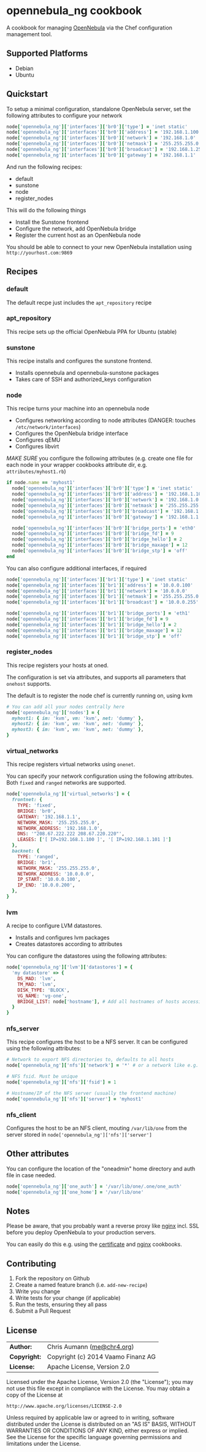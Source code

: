 # opennebula\_ng cookbook

A cookbook for managing [OpenNebula](http://opennebula.org/) via the Chef configuration management tool.

## Supported Platforms

* Debian
* Ubuntu

## Quickstart

To setup a minimal configuration, standalone OpenNebula server, set the following attributes to configure your network

```ruby
node['opennebula_ng']['interfaces']['br0']['type'] = 'inet static'
node['opennebula_ng']['interfaces']['br0']['address'] = '192.168.1.100'
node['opennebula_ng']['interfaces']['br0']['network'] = '192.168.1.0'
node['opennebula_ng']['interfaces']['br0']['netmask'] = '255.255.255.0'
node['opennebula_ng']['interfaces']['br0']['broadcast'] = '192.168.1.255'
node['opennebula_ng']['interfaces']['br0']['gateway'] = '192.168.1.1'
```

And run the following recipes:

* default
* sunstone
* node
* register\_nodes


This will do the following things

* Install the Sunstone frontend
* Configure the network, add OpenNebula bridge
* Register the current host as an OpenNebula node

You should be able to connect to your new OpenNebula installation using `http://yourhost.com:9869`


## Recipes

### default

The default recpe just includes the `apt_repository` recipe


### apt\_repository

This recipe sets up the official OpenNebula PPA for Ubuntu (stable)


### sunstone

This recipe installs and configures the sunstone frontend.

* Installs opennebula and opennebula-sunstone packages
* Takes care of SSH and authorized\_keys configuration


### node

This recipe turns your machine into an opennebula node

* Configures networking according to node attributes (DANGER: touches `/etc/network/interfaces`)
* Configures the OpenNebula bridge interface
* Configures qEMU
* Configures libvirt

*MAKE SURE* you configure the following attributes (e.g. create one file for each node in your
wrapper cookbooks attribute dir, e.g. `attributes/myhost1.rb`)

```ruby
if node.name == 'myhost1'
  node['opennebula_ng']['interfaces']['br0']['type'] = 'inet static'
  node['opennebula_ng']['interfaces']['br0']['address'] = '192.168.1.100'
  node['opennebula_ng']['interfaces']['br0']['network'] = '192.168.1.0'
  node['opennebula_ng']['interfaces']['br0']['netmask'] = '255.255.255.0'
  node['opennebula_ng']['interfaces']['br0']['broadcast'] = '192.168.1.255'
  node['opennebula_ng']['interfaces']['br0']['gateway'] = '192.168.1.1'

  node['opennebula_ng']['interfaces']['br0']['bridge_ports'] = 'eth0'
  node['opennebula_ng']['interfaces']['br0']['bridge_fd'] = 9
  node['opennebula_ng']['interfaces']['br0']['bridge_hello'] = 2
  node['opennebula_ng']['interfaces']['br0']['bridge_maxage'] = 12
  node['opennebula_ng']['interfaces']['br0']['bridge_stp'] = 'off'
end
```

You can also configure additional interfaces, if required

```ruby
node['opennebula_ng']['interfaces']['br1']['type'] = 'inet static'
node['opennebula_ng']['interfaces']['br1']['address'] = '10.0.0.100'
node['opennebula_ng']['interfaces']['br1']['network'] = '10.0.0.0'
node['opennebula_ng']['interfaces']['br1']['netmask'] = '255.255.255.0'
node['opennebula_ng']['interfaces']['br1']['broadcast'] = '10.0.0.255'

node['opennebula_ng']['interfaces']['br1']['bridge_ports'] = 'eth1'
node['opennebula_ng']['interfaces']['br1']['bridge_fd'] = 9
node['opennebula_ng']['interfaces']['br1']['bridge_hello'] = 2
node['opennebula_ng']['interfaces']['br1']['bridge_maxage'] = 12
node['opennebula_ng']['interfaces']['br1']['bridge_stp'] = 'off'
```


### register\_nodes

This recipe registers your hosts at oned.

The configuration is set via attributes, and supports all parameters that `onehost` supports.

The default is to register the node chef is currently running on, using kvm

```ruby
# You can add all your nodes centrally here
node['opennebula_ng']['nodes'] = {
  myhost1: { im: 'kvm', vm: 'kvm', net: 'dummy' },
  myhost2: { im: 'kvm', vm: 'kvm', net: 'dummy' },
  myhost3: { im: 'kvm', vm: 'kvm', net: 'dummy' },
}
```


### virtual\_networks

This recipe registers virtual networks using `onenet`.

You can specify your network configuration using the following attributes. Both `fixed` and `ranged`
networks are supported.

```ruby
node['opennebula_ng']['virtual_networks'] = {
  frontnet: {
    TYPE: 'fixed',
    BRIDGE: 'br0',
    GATEWAY: '192.168.1.1',
    NETWORK_MASK: '255.255.255.0',
    NETWORK_ADDRESS: '192.168.1.0',
    DNS: '"208.67.222.222 208.67.220.220"',
    LEASES: ['[ IP=192.168.1.100 ]', '[ IP=192.168.1.101 ]']
  },
  backnet: {
    TYPE: 'ranged',
    BRIDGE: 'br1',
    NETWORK_MASK: '255.255.255.0',
    NETWORK_ADDRESS: '10.0.0.0',
    IP_START: '10.0.0.100',
    IP_END: '10.0.0.200',
  },
}
```


### lvm

A recipe to configure LVM datastores.

* Installs and configures lvm packages
* Creates datastores according to attributes

You can configure the datastores using the following attributes:

```ruby
node['opennebula_ng']['lvm']['datastores'] = {
  'my datastore' => {
    DS_MAD: 'lvm',
    TM_MAD: 'lvm',
    DISK_TYPE: 'BLOCK',
    VG_NAME: 'vg-one',
    BRIDGE_LIST: node['hostname'], # Add all hostnames of hosts accessing this datastore
  }
}
```


### nfs\_server

This recipe configures the host to be a NFS server. It can be configured using the following
attributes:

```ruby
# Network to export NFS directories to, defaults to all hosts
node['opennebula_ng']['nfs']['network'] = '*' # or a network like e.g. '10.0.0.0/24'

# NFS fsid. Must be unique
node['opennebula_ng']['nfs']['fsid'] = 1

# Hostname/IP of the NFS server (usually the frontend machine)
node['opennebula_ng']['nfs']['server'] = 'myhost1'
```


### nfs\_client

Configures the host to be an NFS client, mouting `/var/lib/one` from the server stored in
`node['opennebula_ng']['nfs']['server']`


## Other attributes

You can configure the location of the "oneadmin" home directory and auth file in case needed.

```ruby
node['opennebula_ng']['one_auth'] = '/var/lib/one/.one/one_auth'
node['opennebula_ng']['one_home'] = '/var/lib/one'
```


## Notes

Please be aware, that you probably want a reverse proxy like [nginx](http://nginx.org) incl. SSL
before you deploy OpenNebula to your production servers.

You can easily do this e.g. using the
[certificate](https://github.com/atomic-penguin/cookbook-certificate) and
[nginx](https://github.com/miketheman/nginx) cookbooks.



## Contributing

1. Fork the repository on Github
2. Create a named feature branch (i.e. `add-new-recipe`)
3. Write you change
4. Write tests for your change (if applicable)
5. Run the tests, ensuring they all pass
6. Submit a Pull Request

## License

|                      |                                          |
|:---------------------|:-----------------------------------------|
| **Author:**          | Chris Aumann (<me@chr4.org>)
| **Copyright:**       | Copyright (c) 2014 Vaamo Finanz AG
| **License:**         | Apache License, Version 2.0

Licensed under the Apache License, Version 2.0 (the "License");
you may not use this file except in compliance with the License.
You may obtain a copy of the License at

    http://www.apache.org/licenses/LICENSE-2.0

Unless required by applicable law or agreed to in writing, software
distributed under the License is distributed on an "AS IS" BASIS,
WITHOUT WARRANTIES OR CONDITIONS OF ANY KIND, either express or implied.
See the License for the specific language governing permissions and
limitations under the License.
